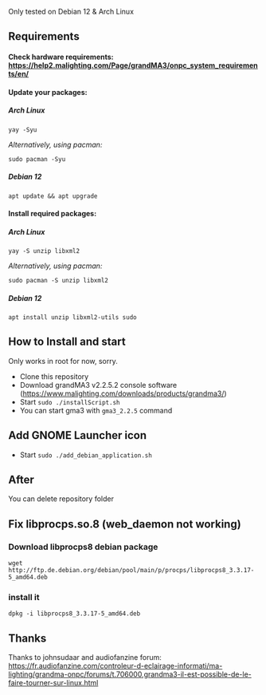 Only tested on Debian 12 & Arch Linux

## Requirements

#### Check hardware requirements: https://help2.malighting.com/Page/grandMA3/onpc_system_requirements/en/

#### Update your packages:
##### Arch Linux
```
yay -Syu
```
*Alternatively, using pacman:*

```
sudo pacman -Syu
```
##### Debian 12
```
apt update && apt upgrade
```

#### Install required packages:
##### Arch Linux
```
yay -S unzip libxml2
```
*Alternatively, using pacman:*

```
sudo pacman -S unzip libxml2
```
##### Debian 12
```
apt install unzip libxml2-utils sudo
```

## How to Install and start

Only works in root for now, sorry.

- Clone this repository
- Download grandMA3 v2.2.5.2 console software (https://www.malighting.com/downloads/products/grandma3/)
- Start `sudo ./installScript.sh`
- You can start gma3 with `gma3_2.2.5` command

## Add GNOME Launcher icon

- Start `sudo ./add_debian_application.sh`

## After

You can delete repository folder

## Fix libprocps.so.8 (web_daemon not working)

### Download libprocps8 debian package
```
wget http://ftp.de.debian.org/debian/pool/main/p/procps/libprocps8_3.3.17-5_amd64.deb
```

### install it
```
dpkg -i libprocps8_3.3.17-5_amd64.deb
```

## Thanks

Thanks to johnsudaar and audiofanzine forum:
https://fr.audiofanzine.com/controleur-d-eclairage-informati/ma-lighting/grandma-onpc/forums/t.706000,grandma3-il-est-possible-de-le-faire-tourner-sur-linux.html
